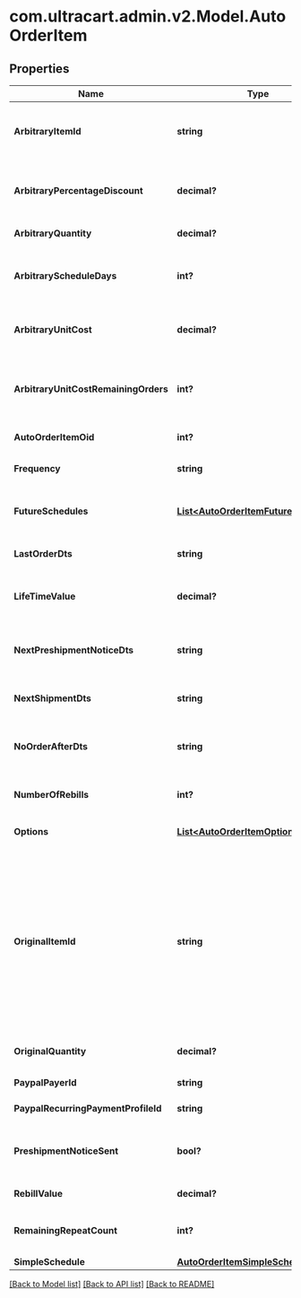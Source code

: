 # com.ultracart.admin.v2.Model.AutoOrderItem
## Properties

Name | Type | Description | Notes
------------ | ------------- | ------------- | -------------
**ArbitraryItemId** | **string** | Arbitrary item id that should be rebilled instead of the normal schedule | [optional] 
**ArbitraryPercentageDiscount** | **decimal?** | An arbitrary percentage discount to provide on future rebills | [optional] 
**ArbitraryQuantity** | **decimal?** | Arbitrary quantity to rebill | [optional] 
**ArbitraryScheduleDays** | **int?** | The number of days to rebill if the frequency is set to an arbitrary number of days | [optional] 
**ArbitraryUnitCost** | **decimal?** | Arbitrary unit cost that rebills of this item should occur at | [optional] 
**ArbitraryUnitCostRemainingOrders** | **int?** | The number of rebills to give the arbitrary unit cost on before reverting to normal pricing. | [optional] 
**AutoOrderItemOid** | **int?** | Primary key of AutoOrderItem | [optional] 
**Frequency** | **string** | Frequency of the rebill if not a fixed schedule | [optional] 
**FutureSchedules** | [**List&lt;AutoOrderItemFutureSchedule&gt;**](AutoOrderItemFutureSchedule.md) | The future rebill schedule for this item up to the next ten rebills | [optional] 
**LastOrderDts** | **string** | Date/time of the last order of this item | [optional] 
**LifeTimeValue** | **decimal?** | The life time value of this item including the original purchase | [optional] 
**NextPreshipmentNoticeDts** | **string** | The date/time of when the next pre-shipment notice should be sent | [optional] 
**NextShipmentDts** | **string** | Date/time that this item is scheduled to rebill | [optional] 
**NoOrderAfterDts** | **string** | Date/time after which no additional rebills of this item should occur | [optional] 
**NumberOfRebills** | **int?** | The number of times this item has rebilled | [optional] 
**Options** | [**List&lt;AutoOrderItemOption&gt;**](AutoOrderItemOption.md) | Options associated with this item | [optional] 
**OriginalItemId** | **string** | The original item id purchased.  This item controls scheduling.  If you wish to modify a schedule, for example, from monthly to yearly, change this item from your monthly item to your yearly item, and then change the next_shipment_dts to your desired date. | [optional] 
**OriginalQuantity** | **decimal?** | The original quantity purchased | [optional] 
**PaypalPayerId** | **string** | The PayPal Payer ID tied to this item | [optional] 
**PaypalRecurringPaymentProfileId** | **string** | The PayPal Profile ID tied to this item | [optional] 
**PreshipmentNoticeSent** | **bool?** | True if the preshipment notice associated with the next rebill has been sent | [optional] 
**RebillValue** | **decimal?** | The value of the rebills of this item | [optional] 
**RemainingRepeatCount** | **int?** | The number of rebills remaining before this item is complete | [optional] 
**SimpleSchedule** | [**AutoOrderItemSimpleSchedule**](AutoOrderItemSimpleSchedule.md) |  | [optional] 


[[Back to Model list]](../README.md#documentation-for-models) [[Back to API list]](../README.md#documentation-for-api-endpoints) [[Back to README]](../README.md)

